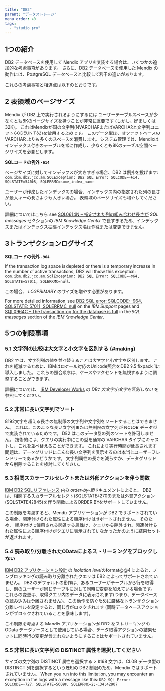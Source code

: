 ```yaml
---
title: "DB2"
parent: "データストレージ"
menu_order: 40
tags:
  - "studio pro"
---
```


## 1つの紹介

DB2 データベースを使用して Mendix アプリを実装する場合は、いくつかの追加的な考慮事項があります。 さらに、DB2 データベースを使用した Mendix の動作には、PostgreSQL データベースと比較して若干の違いがあります。

これらの考慮事項と相違点は以下のとおりです。

## 2 表領域のページサイズ

Mendix が DB2 上で実行されるようにするには ユーザーテーブルスペースが少なくとも8Kのページサイズを持つことが非常に重要です (しかし、好ましくは32K)。 これはMendixが国の文字列(NVARCHARまたはVARCHARと文字列ユニットCODEUNIT32)を使用するためです。 このデータ型は、オクテットベースの VARCHAR よりも多くのスペースを消費します。 システム管理では、Mendixはインデックス付きのテーブルを常に作成し、少なくとも8Kのテーブル空間ページサイズを必要とします。

**SQLコードの例外 `-614`**

ページサイズに対してインデックスが大きすぎる場合、DB2 は例外を投げます: `com.ibm.db2.jcc.am.SQLException: DB2 SQL Error: SQLCODE=-614, SQLSTATE=54008, SQLERRMC=some_index_name`

ユーザーが作成したインデックスの場合、インデックス内の指定された列の長さが最大キーの長さよりも大きい場合。 表領域のページサイズも増やしてください。

詳細についてはこちら see [SQL0614N – 指定された列の組み合わせ長さが](https://www.ibm.com/support/knowledgecenter/SSEPGG_11.1.0/com.ibm.db2.luw.messages.sql.doc/doc/msql00614n.html) *SQL messages* セクションの *IBM Knowledge Center* で長すぎるため、インデックスまたはインデックス拡張インデックス名は作成または変更できません。

## 3トランザクションログサイズ

**SQLコードの例外 `-964`**

If the transaction log space is depleted or there is a temporary increase in the number of active transactions, DB2 will throw this exception: `com.ibm.db2.jcc.am.SqlException: DB2 SQL Error: SQLCODE=-964, SQLSTATE=57011, SQLERRMC=null`.

この場合、 *LOGPRIMARY* のサイズを増やす必要があります。

For more detailed information, see [DB2 SQL error: SQLCODE: -964, SQLSTATE: 57011, SQLERRMC: null](http://www-01.ibm.com/support/docview.wss?uid=swg21298630) on the *IBM Support* pages and [SQL0964C – The transaction log for the database is full](http://www.ibm.com/support/knowledgecenter/SSEPGG_11.1.0/com.ibm.db2.luw.messages.sql.doc/doc/msql00964c.html) in the *SQL messages* section of the *IBM Knowledge Center*.

## 5つの制限事項

### 5.1 文字列の比較は大文字と小文字を区別する {#making}

DB2 では、文字列列の値を並べ替えることは大文字と小文字を区別します。 これを軽減するために、IBMはロケール対応のUnicode照合をDB2 9.5 fixpack 1に導入しました。 これらの照合順序は、ケースやアクセントを無視するように調整することができます。

詳細については、 [IBM Developer Works](https://developer.ibm.com/technologies/databases/articles/making-db2-case-insensitive#refname) の *DB2 大文字小文字を区別しない* を参照してください。

### 5.2 非常に長い文字列でソート

8192文字を超える長さの無制限の文字列や文字列をソートすることはできません。 これは、このような長い文字列または無制限の文字列が NCLOB データ型で実装されているためです。 DB2 はこのデータ型の列のソートを許可しません。 技術的には、クエリの実行中にこの型を通常の VARCHAR タイプにキャストし、これを並べ替えることができます。 これにより実行時間が延長されます 問題は、データグリッドにこんな長い文字列を表示するのは本当にユーザーフレンドリーであるかどうかです。 文字列属性の長さを減らすか、データグリッドから削除することを検討してください。

### 5.3 相関スカラーフルセレクトまたは外部アクションを伴う関数

[IBM DB2 SQL リファレンス](https://www.ibm.com/support/knowledgecenter/SS6NHC/com.ibm.swg.im.dashdb.sql.ref.doc/doc/r0059211.html) 内の *order-by-節*ドキュメントによると、 DB2 は、相関するスカラーフルセレクト(SQLSTATE42703)または外部アクション(SQLSTATE42845)を伴う関数によるORDER BYをサポートしていません。

この制限を考慮すると、Mendix アプリケーションが DB2 でサポートされている場合、関連付けられた属性による順序付けはサポートされません。 そのため、 順序付けに使用される関連する属性は、クエリから除外され、関連付けられた属性による順序付けがクエリに表示されていなかったかのように結果セットが返されます。

### 5.4 読み取り/分離されたODataによるストリーミングをブロックしない

[IBM DB2 アプリケーション設計](https://www.ibm.com/support/knowledgecenter/SSEPGG_11.1.0/com.ibm.db2.luw.admin.perf.doc/doc/c0004121.html) の *Isolation level*のformat@@4 によると、ノンブロッキングの読み取り分離されたクエリは DB2 によってサポートされていません。 DB2 のデフォルトの動作は、あるユーザーがテーブルから行を取得し、別のユーザーが同じテーブルに対して同時に変更を加えている場合です。 これらの変更は、取得クエリ内のデータに表示されます(つまり、データベースの読み込みは分離されません)。 この動作を防ぐために厳格なトランザクション分離レベルを設定すると、同じ行がロックされます (同時データベースアクションがブロックされていることを意味します)。

この制限を考慮する Mendix アプリケーションが DB2 をストリーミングの OData データソースとして使用している場合、データ取得アクションの結果セットに同時行の変更が含まれないようにすることはサポートされていません。

### 5.5 非常に長い文字列の DISTINCT 属性を選択してください

サイズの文字列の DISTINCT 属性を選択する > 8168 文字は、CLOB データ型の DISTINCT 列を選択するという既知の DB2 制限のため、Mendix ではサポートされていません。 When you run into this limitation, you may encounter an exception in the logs with a message like this: `DB2 SQL Error: SQLCODE=-727, SQLSTATE=56098, SQLERRMC=2;-134;42907`
